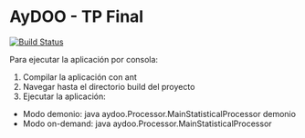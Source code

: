 # AyDOO - TP Final

[![Build Status](https://travis-ci.org/MarianoCastellano/aydoo2015_tpfinal.svg?branch=master)](https://travis-ci.org/MarianoCastellano/aydoo2015_tpfinal)

Para ejecutar la aplicación por consola:

<ol>
<li>Compilar la aplicación con ant</li>
<li>Navegar hasta el directorio build del proyecto</li>
<li>Ejecutar la aplicación:</li>
</ol>

- Modo demonio: java aydoo.Processor.MainStatisticalProcessor <pathAbsolutoADirectorioConArchivosDeEntrada> demonio
- Modo on-demand: java aydoo.Processor.MainStatisticalProcessor <pathAbsolutoADirectorioConArchivosDeEntrada>
